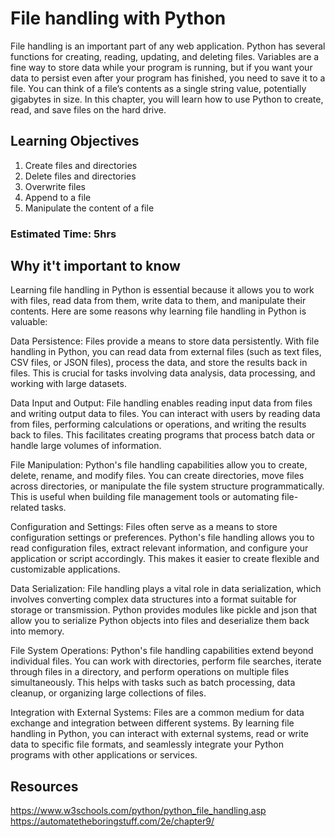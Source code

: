 # File handling with Python
File handling is an important part of any web application.
Python has several functions for creating, reading, updating, and deleting files.
Variables are a fine way to store data while your program is running, but if you want your data to persist even after your program has finished, you need to save it to a file. You can think of a file’s contents as a single string value, potentially gigabytes in size. In this chapter, you will learn how to use Python to create, read, and save files on the hard drive.
## Learning Objectives
1. Create files and directories
2. Delete files and directories
3. Overwrite files
4. Append to a file
5. Manipulate the content of a file

### Estimated Time: 5hrs

## Why it't important to know
Learning file handling in Python is essential because it allows you to work with files, read data from them, write data to them, and manipulate their contents. Here are some reasons why learning file handling in Python is valuable:

Data Persistence: Files provide a means to store data persistently. With file handling in Python, you can read data from external files (such as text files, CSV files, or JSON files), process the data, and store the results back in files. This is crucial for tasks involving data analysis, data processing, and working with large datasets.

Data Input and Output: File handling enables reading input data from files and writing output data to files. You can interact with users by reading data from files, performing calculations or operations, and writing the results back to files. This facilitates creating programs that process batch data or handle large volumes of information.

File Manipulation: Python's file handling capabilities allow you to create, delete, rename, and modify files. You can create directories, move files across directories, or manipulate the file system structure programmatically. This is useful when building file management tools or automating file-related tasks.

Configuration and Settings: Files often serve as a means to store configuration settings or preferences. Python's file handling allows you to read configuration files, extract relevant information, and configure your application or script accordingly. This makes it easier to create flexible and customizable applications.

Data Serialization: File handling plays a vital role in data serialization, which involves converting complex data structures into a format suitable for storage or transmission. Python provides modules like pickle and json that allow you to serialize Python objects into files and deserialize them back into memory.

File System Operations: Python's file handling capabilities extend beyond individual files. You can work with directories, perform file searches, iterate through files in a directory, and perform operations on multiple files simultaneously. This helps with tasks such as batch processing, data cleanup, or organizing large collections of files.

Integration with External Systems: Files are a common medium for data exchange and integration between different systems. By learning file handling in Python, you can interact with external systems, read or write data to specific file formats, and seamlessly integrate your Python programs with other applications or services.
## Resources
https://www.w3schools.com/python/python_file_handling.asp
https://automatetheboringstuff.com/2e/chapter9/
